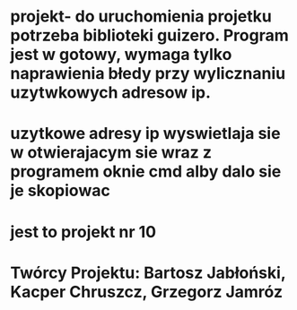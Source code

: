 # projekt- do uruchomienia projetku potrzeba biblioteki guizero. Program jest w gotowy, wymaga tylko naprawienia błedy przy wylicznaniu uzytwkowych adresow ip.
# uzytkowe adresy ip wyswietlaja sie w otwierajacym sie wraz z programem oknie cmd alby dalo sie je skopiowac 
# jest to projekt nr 10
# Twórcy Projektu: Bartosz Jabłoński, Kacper Chruszcz, Grzegorz Jamróz
